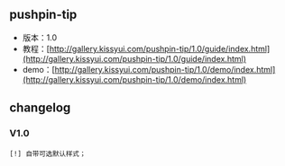 ## pushpin-tip

* 版本：1.0
* 教程：[http://gallery.kissyui.com/pushpin-tip/1.0/guide/index.html](http://gallery.kissyui.com/pushpin-tip/1.0/guide/index.html)
* demo：[http://gallery.kissyui.com/pushpin-tip/1.0/demo/index.html](http://gallery.kissyui.com/pushpin-tip/1.0/demo/index.html)

## changelog

### V1.0

    [!] 自带可选默认样式；


